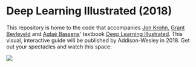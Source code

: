 # Deep Learning Illustrated (2018)

This repository is home to the code that accompanies [Jon Krohn](https://www.jonkrohn.com/), [Grant Beyleveld](http://grantbeyleveld.com/about/) and [Aglaé Bassens](https://www.aglaebassens.com/)' textbook [Deep Learning Illustrated](https://www.deeplearningillustrated.com/). This visual, interactive guide will be published by Addison-Wesley in 2018. Get out your spectacles and watch this space: 

![](https://github.com/illustrated-series/deep-learning-illustrated/blob/master/img/bespectacled_trilobite.jpeg)

